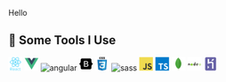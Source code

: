 Hello
 <h2>🚀 Some Tools I Use</h2>
<p align="left">
<img src="https://raw.githubusercontent.com/devicons/devicon/master/icons/react/react-original-wordmark.svg" alt="react" width="25" height="25" />
<!-- <img src="https://raw.githubusercontent.com/devicons/devicon/master/icons/angularjs/angularjs-original.svg" alt="angular-js" width="25" height="25" /> -->
<img src="https://raw.githubusercontent.com/devicons/devicon/master/icons/vuejs/vuejs-original.svg" alt="vue" width="25" height="25" />
<img src="https://cdn.jsdelivr.net/gh/devicons/devicon/icons/angularjs/angularjs-original.svg" alt="angular" width="25" height="25" />
<img src="https://raw.githubusercontent.com/devicons/devicon/master/icons/bootstrap/bootstrap-plain.svg" alt="bootstrap" width="25" height="25" />
<img src="https://raw.githubusercontent.com/devicons/devicon/master/icons/css3/css3-original-wordmark.svg" alt="css3" width="25" height="25" />
<!--  <img src="https://raw.githubusercontent.com/devicons/devicon/master/icons/scss/scss-original.svg" alt="sass" width="25" height="25" /> -->
<img src="https://cdn.jsdelivr.net/gh/devicons/devicon/icons/sass/sass-original.svg" alt="sass" width="25" height="25"/>          
<!-- <img src="https://raw.githubusercontent.com/devicons/devicon/master/icons/gulp/gulp-plain.svg" alt="gulp" width="25" height="25" /> -->
<!-- <img src="https://raw.githubusercontent.com/devicons/devicon/master/icons/java/java-original-wordmark.svg" alt="java" width="25" height="25" /> -->
<img src="https://raw.githubusercontent.com/devicons/devicon/master/icons/javascript/javascript-original.svg" alt="javascript" width="25" height="25" />
<img src="https://raw.githubusercontent.com/devicons/devicon/master/icons/typescript/typescript-original.svg" alt="typescript" width="25" height="25" />
<!-- <img src="https://raw.githubusercontent.com/devicons/devicon/master/icons/dot-net/dot-net-original.svg" alt=".NET" width="25" height="25" /> -->
<img src="https://raw.githubusercontent.com/devicons/devicon/master/icons/mongodb/mongodb-original.svg" alt="mongodb" width="25" height="25" />
<!-- <img src="https://raw.githubusercontent.com/devicons/devicon/master/icons/mysql/mysql-original-wordmark.svg" alt="mysql" width="25" height="25" /> -->
<!-- <img src="https://raw.githubusercontent.com/devicons/devicon/master/icons/redis/redis-original-wordmark.svg" alt="redis" width="25" height="25" /> -->
<img src="https://raw.githubusercontent.com/devicons/devicon/master/icons/nodejs/nodejs-original-wordmark.svg" alt="nodejs" width="25" height="25" />
<!-- <img src="https://www.vectorlogo.zone/logos/springio/springio-icon.svg" alt="spring" width="25" height="25" /> -->
<!-- <img src="https://raw.githubusercontent.com/devicons/devicon/master/icons/python/python-original-wordmark.svg" alt="python" width="25" height="25" /> -->
<!-- <img src="https://raw.githubusercontent.com/devicons/devicon/master/icons/nginx/nginx-original.svg" alt="nginx" width="25" height="25" /> -->
<!-- <img src="https://raw.githubusercontent.com/devicons/devicon/master/icons/cucumber/cucumber-plain.svg" alt="cucumber" width="25" height="25" /> -->
<img src="https://raw.githubusercontent.com/devicons/devicon/master/icons/heroku/heroku-plain.svg" alt="heroku" width="25" height="25" />
<!-- <img src="https://raw.githubusercontent.com/devicons/devicon/master/icons/travis/travis-plain.svg" alt="travis" width="25" height="25" /> -->
<!-- <img src="https://raw.githubusercontent.com/github/explore/80688e429a7d4ef2fca1e82350fe8e3517d3494d/topics/aws/aws.png" alt="aws" width="25" height="25" /> -->
<!-- <img src="https://www.vectorlogo.zone/logos/google_cloud/google_cloud-icon.svg" alt="gcp" width="25" height="25" /> -->
<!-- <img src="https://raw.githubusercontent.com/devicons/devicon/master/icons/docker/docker-original.svg" alt="Docker" width="25" height="25" /> -->
<!-- <img src="https://www.vectorlogo.zone/logos/kubernetes/kubernetes-icon.svg" alt="Kubernetes" width="25" height="25" /> -->
<!-- <img src="https://cdn.jsdelivr.net/gh/devicons/devicon/icons/go/go-original.svg" alt="Go" width="25" height="25" /> -->
</p>
